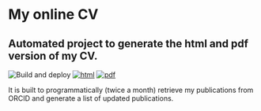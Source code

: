 # My online CV

## Automated project to generate the html and pdf version of my CV.

![Build and deploy](https://github.com/willvieira/cv/workflows/Build%20and%20deploy/badge.svg) [![html](https://img.shields.io/badge/read-html-brightgreen)](https://willvieira.github.io/cv/) [![pdf](https://img.shields.io/badge/read-pdf-green.svg)](https://willvieira.github.io/cv/WillianVieira.pdf) 


It is built to programmatically (twice a month) retrieve my publications from ORCID and generate a list of updated publications.